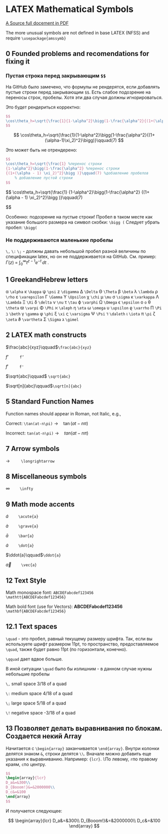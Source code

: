 # LATEX Mathematical Symbols 

[A Source full docement in PDF](additional/LaTeX_symbols.pdf)

The more unusual symbols are not defined in base LATEX (NFSS) and require `\usepackage{amssymb}` 

## 0 Founded problems and recomendations for fixing it

### Пустая строка перед закрывающим `$$`

На GitHub было замечено, что формулы не рендерятся, если добавлять пустые строки перед закрывающим `$$`. Есть слабое подозрение на переносы строк, пробелы. Хотя эти два случая должны игнорироваться.

Это будет рендериться корректно:

```tex
$$
\cos\theta_h=\sqrt{\frac{1}{1-\alpha^2}\bigg(1-\frac{\alpha^2}{(1+(\alpha-1)\xi_2)^2}\bigg)}\qquad(7)
$$
```

$$
\cos\theta_h=\sqrt{\frac{1}{1-\alpha^2}\bigg(1-\frac{\alpha^2}{(1+(\alpha-1)\xi_2)^2}\bigg)}\qquad(7)
$$

Это может быть не отрендерено:

```tex
$$
\cos\theta_h=\sqrt{\frac{1} %перенос строки
{1-\alpha^2}\bigg(1-\frac{\alpha^2} %перенос строки
{(1+(\alpha - 1) \xi_2)^2}\bigg )}\qquad(7) %добавление пробелов
    % добавление пустой строки
$$
```

$$
\cos\theta_h=\sqrt{\frac{1} 
{1-\alpha^2}\bigg(1-\frac{\alpha^2} 
{(1+(\alpha - 1) \xi_2)^2}\bigg )}\qquad(7) 

$$

Особенно: подозрение на пустые строки! 
Пробел в таком месте как указание большого размера на символ скобки: `\bigg (` Cледует убрать пробел: `\bigg(`

### Не поддерживаются маленькие пробелы

`\,` `\:` `\;` - должны давать небольшой пробел разной величины по спецификации latex, но он не поддерживается на GitHub. См. пример: $\Gamma(z)\;=\;\int_0^\infty t^{z-1}e^{-t}\,dt\:.$

## 1 GreekandHebrew letters 

α `\alpha` κ `\kappa` ψ `\psi` z `\digamma` ∆ `\Delta` Θ `\Theta` β `\beta` λ `\lambda` ρ `\rho` ε `\varepsilon` Γ `\Gamma` Υ `\Upsilon` χ `\chi` µ `\mu` σ `\sigma` κ `\varkappa` Λ `\Lambda` Ξ `\Xi` δ `\delta` ν `\nu` τ `\tau` ϕ `\varphi` Ω `\Omega` ϵ `\epsilon` o `o` θ `\theta` ϖ `\varpi` Φ `\Phi` ℵ `\aleph` η `\eta` ω `\omega` υ `\upsilon` ϱ `\varrho` Π `\Pi` ℶ `\beth` γ `\gamma` φ `\phi` ξ `\xi` ς `\varsigma` Ψ `\Psi` ℸ `\daleth` ι `\iota` π `\pi` ζ `\zeta` ϑ `\vartheta` Σ `\Sigma` ג `\gimel`

## 2 LATEX math constructs

$\frac{abc}{xyz}\qquad$`\frac{abc}{xyz}`

$f’\qquad$ `f’`

$f'\qquad$ `f'`

$\sqrt{abc}\qquad$ `\sqrt{abc}`

$\sqrt[n]{abc}\qquad$`\sqrt[n]{abc}`

## 5 Standard Function Names

Function names should appear in Roman, not Italic, e.g., 

Correct: `\tan(at-n\pi)` $\longrightarrow\quad\tan(at − n\pi)$

Incorrect: `tan(at-n\pi)` $\longrightarrow\quad{tan}(at−n\pi)$

## 7 Arrow symbols

$\longrightarrow\qquad$ `\longrightarrow`

## 8 Miscellaneous symbols

$\infty\qquad$`\infty`

## 9 Math mode accents

$\acute{a}\qquad$`\acute{a}`

$\grave{a}\qquad$`\grave{a}`

$\bar{a}\qquad$`\bar{a}`

$\dot{a}\qquad$`\dot{a}`

$\ddot{a}\qquad$`\ddot{a}`

$\vec{a}\qquad$`\vec{a}`

## 12 Text Style

Math monospace font: $\mathtt{ABCDEFabcdef123456}\qquad$`\mathtt{ABCDEFabcdef123456}`

Math bold font (use for Vectors): $\mathbf{ABCDEFabcdef123456}\qquad$`\mathbf{ABCDEFabcdef123456}`

## 12.1 Text spaces

`\quad` - это пробел, равный текущему размеру шрифта. Так, если вы используете шрифт размером 11pt, то пространство, предоставляемое `\quad`, также будет равно 11pt (по горизонтали, конечно). 

`\qquad` дает вдвое больше.

В иной ситуации `\quad` было бы излишним - в данном случае нужны небольшие пробелы

`\,`	small space	 3/18 of a quad

`\:`	medium space	4/18 of a quad

`\;`	large space	    5/18 of a quad

`\!`	negative space	-3/18 of a quad


## 13 Позволяет делать выравнивания по блокам. Создается некий Array

Начитается с `\begin{array}` заканчивается `\end{array}`. Внутри колонки делятся знаком `&`, строки делятся `\\`. Вначале можно добавить еще указания к выравниванию. Например: `{lcr}`. `l`По левому, `r`по правому краям, `c`по центру.

```tex
$$ 
\begin{array}{lcr}
D_a&=&300\\
D_{Booom!}&=&2000000\\
D_c&=&100
\end{array} 
$$
```

И получается следующее:

$$ 
\begin{array}{lcr}
D_a&=&300\\
D_{Booom!}&=&2000000\\
D_c&=&100
\end{array} 
$$


